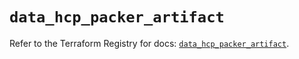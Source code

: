 # `data_hcp_packer_artifact`

Refer to the Terraform Registry for docs: [`data_hcp_packer_artifact`](https://registry.terraform.io/providers/hashicorp/hcp/0.101.0/docs/data-sources/packer_artifact).
